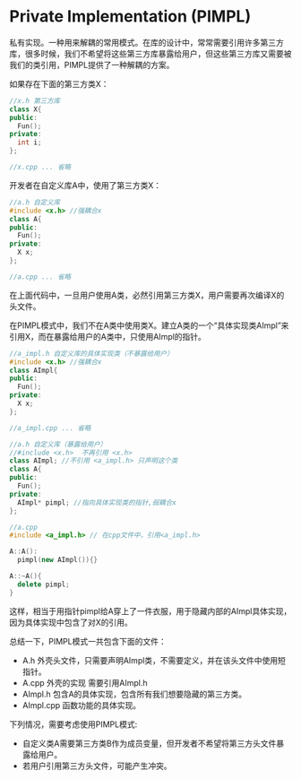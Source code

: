 # Private Implementation (PIMPL)

私有实现。一种用来解耦的常用模式。在库的设计中，常常需要引用许多第三方库，很多时候，我们不希望将这些第三方库暴露给用户，但这些第三方库又需要被我们的类引用，PIMPL提供了一种解耦的方案。

如果存在下面的第三方类X：

```cpp
//x.h 第三方库
class X{
public:
  Fun();
private:
  int i;
};
```

```cpp
//x.cpp ... 省略
```

开发者在自定义库A中，使用了第三方类X：

```cpp
//a.h 自定义库
#include <x.h> //强耦合x
class A{
public:
  Fun();
private:
  X x;
};
```

```cpp
//a.cpp ... 省略
```

在上面代码中，一旦用户使用A类，必然引用第三方类X，用户需要再次编译X的头文件。

在PIMPL模式中，我们不在A类中使用类X。建立A类的一个“具体实现类AImpl”来引用X，而在暴露给用户的A类中，只使用AImpl的指针。

```cpp
//a_impl.h 自定义库的具体实现类（不暴露给用户）
#include <x.h> //强耦合x
class AImpl{
public:
  Fun();
private:
  X x;
};
```

```cpp
//a_impl.cpp ... 省略
```

```cpp
//a.h 自定义库（暴露给用户）
//#include <x.h>  不再引用 <x.h>
class AImpl; //不引用 <a_impl.h> 只声明这个类
class A{
public:
  Fun();
private:
  AImpl* pimpl; //指向具体实现类的指针,弱耦合x
};
```

```cpp
//a.cpp
#include <a_impl.h> // 在cpp文件中，引用<a_impl.h>

A::A():
  pimpl(new AImpl()){}

A::~A(){
  delete pimpl;
}
```

这样，相当于用指针pimpl给A穿上了一件衣服，用于隐藏内部的AImpl具体实现，因为具体实现中包含了对X的引用。

总结一下，PIMPL模式一共包含下面的文件：

* A.h 外壳头文件，只需要声明AImpl类，不需要定义，并在该头文件中使用短指针。
* A.cpp 外壳的实现 需要引用AImpl.h
* AImpl.h 包含A的具体实现，包含所有我们想要隐藏的第三方类。
* AImpl.cpp 函数功能的具体实现。



下列情况，需要考虑使用PIMPL模式:

* 自定义类A需要第三方类B作为成员变量，但开发者不希望将第三方头文件暴露给用户。
* 若用户引用第三方头文件，可能产生冲突。
